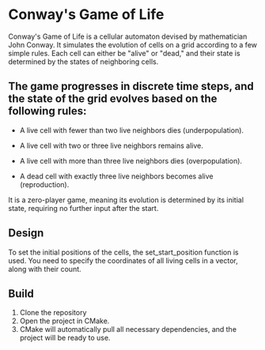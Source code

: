 # Conway's Game of Life
Conway's Game of Life is a cellular automaton devised by mathematician John Conway. It simulates the evolution of cells on a grid according to a few simple rules. Each cell can either be "alive" or "dead," and their state is determined by the states of neighboring cells.

## The game progresses in discrete time steps, and the state of the grid evolves based on the following rules:

- A live cell with fewer than two live neighbors dies (underpopulation).  

- A live cell with two or three live neighbors remains alive.  

- A live cell with more than three live neighbors dies (overpopulation).  

- A dead cell with exactly three live neighbors becomes alive (reproduction).  

It is a zero-player game, meaning its evolution is determined by its initial state, requiring no further input after the start.  

## Design
To set the initial positions of the cells, the set_start_position function is used. You need to specify the coordinates of all living cells in a vector, along with their count.  

## Build
1. Clone the repository  
2. Open the project in CMake.  
3. CMake will automatically pull all necessary dependencies, and the project will be ready to use.  
